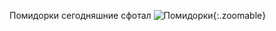 ---
---
Помидорки сегодняшние сфотал
![Помидорки]({{site.url}}/assets/images/tomatoes.jpg){:.zoomable}